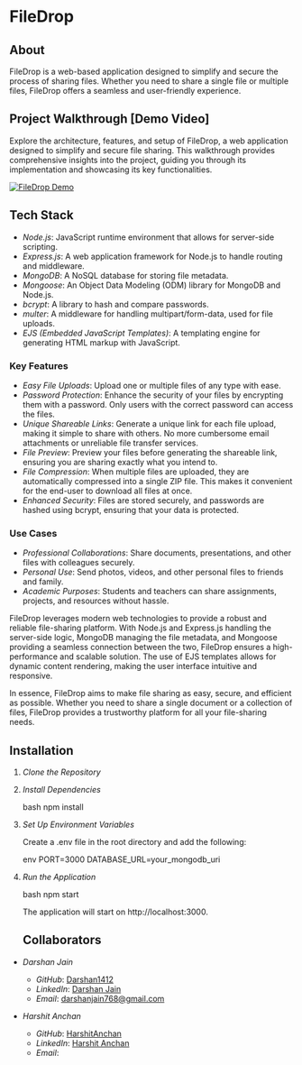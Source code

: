 # FileDrop

## About

FileDrop is a web-based application designed to simplify and secure the process of sharing files. Whether you need to share a single file or multiple files, FileDrop offers a seamless and user-friendly experience. 

## Project Walkthrough [Demo Video]
Explore the architecture, features, and setup of FileDrop, a web application designed to simplify and secure file sharing. This walkthrough provides comprehensive insights into the project, guiding you through its implementation and showcasing its key functionalities.

[![FileDrop Demo](https://img.youtube.com/vi/B6LK3JScPBs/0.jpg)](https://youtu.be/B6LK3JScPBs)


## Tech Stack

- *Node.js*: JavaScript runtime environment that allows for server-side scripting.
- *Express.js*: A web application framework for Node.js to handle routing and middleware.
- *MongoDB*: A NoSQL database for storing file metadata.
- *Mongoose*: An Object Data Modeling (ODM) library for MongoDB and Node.js.
- *bcrypt*: A library to hash and compare passwords.
- *multer*: A middleware for handling multipart/form-data, used for file uploads.
- *EJS (Embedded JavaScript Templates)*: A templating engine for generating HTML markup with JavaScript.

### Key Features

- *Easy File Uploads*: Upload one or multiple files of any type with ease.
- *Password Protection*: Enhance the security of your files by encrypting them with a password. Only users with the correct password can access the files.
- *Unique Shareable Links*: Generate a unique link for each file upload, making it simple to share with others. No more cumbersome email attachments or unreliable file transfer services.
- *File Preview*: Preview your files before generating the shareable link, ensuring you are sharing exactly what you intend to.
- *File Compression*: When multiple files are uploaded, they are automatically compressed into a single ZIP file. This makes it convenient for the end-user to download all files at once.
- *Enhanced Security*: Files are stored securely, and passwords are hashed using bcrypt, ensuring that your data is protected.

### Use Cases

- *Professional Collaborations*: Share documents, presentations, and other files with colleagues securely.
- *Personal Use*: Send photos, videos, and other personal files to friends and family.
- *Academic Purposes*: Students and teachers can share assignments, projects, and resources without hassle.

FileDrop leverages modern web technologies to provide a robust and reliable file-sharing platform. With Node.js and Express.js handling the server-side logic, MongoDB managing the file metadata, and Mongoose providing a seamless connection between the two, FileDrop ensures a high-performance and scalable solution. The use of EJS templates allows for dynamic content rendering, making the user interface intuitive and responsive.

In essence, FileDrop aims to make file sharing as easy, secure, and efficient as possible. Whether you need to share a single document or a collection of files, FileDrop provides a trustworthy platform for all your file-sharing needs.

## Installation

1. *Clone the Repository*

2. *Install Dependencies*

    bash
    npm install
    

3. *Set Up Environment Variables*

    Create a .env file in the root directory and add the following:

    env
    PORT=3000
    DATABASE_URL=your_mongodb_uri
    

4. *Run the Application*

    bash
    npm start
    

    The application will start on http://localhost:3000.

    ## Collaborators

- *Darshan Jain*
  - *GitHub*: [Darshan1412](https://github.com/Darshan1412)
  - *LinkedIn*: [Darshan Jain](https://www.linkedin.com/in/Darshan-Jain1)
  - *Email*: darshanjain768@gmail.com

- *Harshit Anchan*
  - *GitHub*: [HarshitAnchan](https://github.com/HarshitAnchan)
  - *LinkedIn*: [Harshit Anchan](https://www.linkedin.com/in/harshitanchan)
  - *Email*: 
